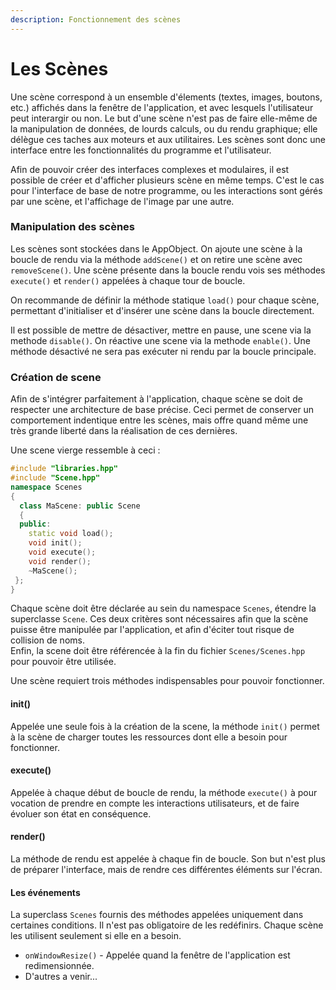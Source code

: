 ```yaml
---
description: Fonctionnement des scènes
---
```


# Les Scènes

Une scène correspond à un ensemble d'élements \(textes, images, boutons, etc.\) affichés dans la fenêtre de l'application, et avec lesquels l'utilisateur peut interargir ou non. Le but d'une scène n'est pas de faire elle-même de la manipulation de données, de lourds calculs, ou du rendu graphique; elle délègue ces taches aux moteurs et aux utilitaires. Les scènes sont donc une interface entre les fonctionnalités du programme et l'utilisateur.

Afin de pouvoir créer des interfaces complexes et modulaires, il est possible de créer et d'afficher plusieurs scène en même temps. C'est le cas pour l'interface de base de notre programme, ou les interactions sont gérés par une scène, et l'affichage de l'image par une autre.

### Manipulation des scènes

Les scènes sont stockées dans le AppObject. On ajoute une scène à la boucle de rendu via la méthode `addScene()` et on retire une scène avec `removeScene()`. Une scène présente dans la boucle rendu vois ses méthodes `execute()` et `render()` appelées à chaque tour de boucle.

On recommande de définir la méthode statique `load()` pour chaque scène, permettant d'initialiser et d'insérer une scène dans la boucle directement.

Il est possible de mettre de désactiver, mettre en pause, une scene via la methode `disable()`. On réactive une scene via la methode `enable()`. Une méthode désactivé ne sera pas exécuter ni rendu par la boucle principale.

### Création de scene

Afin de s'intégrer parfaitement à l'application, chaque scène se doit de respecter une architecture de base précise. Ceci permet de conserver un comportement indentique entre les scènes, mais offre quand même une très grande liberté dans la réalisation de ces dernières.

Une scene vierge ressemble à ceci :

```cpp
#include "libraries.hpp"
#include "Scene.hpp"
namespace Scenes
{
  class MaScene: public Scene
  {
  public:
    static void load();
    void init();
    void execute();
    void render();
    ~MaScene();
 };
}
```

Chaque scène doit être déclarée au sein du namespace `Scenes`, étendre la superclasse `Scene`. Ces deux critères sont nécessaires afin que la scène puisse être manipulée par l'application, et afin d'éciter tout risque de collision de noms.  
Enfin, la scene doit être référencée à la fin du fichier `Scenes/Scenes.hpp` pour pouvoir être utilisée.

Une scène requiert trois méthodes indispensables pour pouvoir fonctionner.

#### init\(\)

Appelée une seule fois à la création de la scene, la méthode `init()` permet à la scène de charger toutes les ressources dont elle a besoin pour fonctionner. 

#### execute\(\)

Appelée à chaque début de boucle de rendu, la méthode `execute()` à pour vocation de prendre en compte les interactions utilisateurs, et de faire évoluer son état en conséquence. 

#### render\(\)

La méthode de rendu est appelée à chaque fin de boucle. Son but n'est plus de préparer l'interface, mais de rendre ces différentes éléments sur l'écran.

#### Les événements

La superclass `Scenes` fournis des méthodes appelées uniquement dans certaines conditions. Il n'est pas obligatoire de les redéfinirs. Chaque scène les utilisent seulement si elle en a besoin. 

* `onWindowResize()` - Appelée quand la fenêtre de l'application est redimensionnée.
* D'autres a venir...

